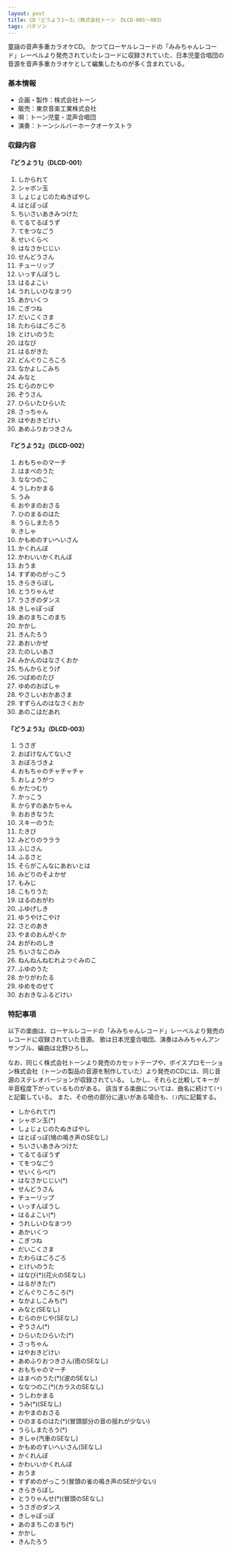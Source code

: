 ```yaml
---
layout: post
title: CD『どうよう1～3』（株式会社トーン　DLCD-001～003）
tags: パチソン
---
```

童謡の音声多重カラオケCD。
かつてローヤルレコードの「みみちゃんレコード」レーベルより発売されていたレコードに収録されていた、日本児童合唱団の音源を音声多重カラオケとして編集したものが多く含まれている。

### 基本情報

* 企画・製作：株式会社トーン
* 販売：東京音楽工業株式会社
* 唄：トーン児童・混声合唱団
* 演奏：トーンシルバーホークオーケストラ

### 収録内容

#### 『どうよう1』（DLCD-001）

1. しかられて
1. シャボン玉
1. しょじょじのたぬきばやし
1. はとぽっぽ
1. ちいさいあきみつけた
1. てるてるぼうず
1. てをつなごう
1. せいくらべ
1. はなさかじじい
1. せんどうさん
1. チューリップ
1. いっすんぼうし
1. はるよこい
1. うれしいひなまつり
1. あかいくつ
1. こぎつね
1. だいこくさま
1. たわらはごろごろ
1. とけいのうた
1. はなび
1. はるがきた
1. どんぐりころころ
1. なかよしこみち
1. みなと
1. むらのかじや
1. ぞうさん
1. ひらいたひらいた
1. さっちゃん
1. はやおきどけい
1. あめふりおつきさん

#### 『どうよう2』（DLCD-002）

1. おもちゃのマーチ
1. はまべのうた
1. ななつのこ
1. うしわかまる
1. うみ
1. おやまのおさる
1. ひのまるのはた
1. うらしまたろう
1. きしゃ
1. かもめのすいへいさん
1. かくれんぼ
1. かわいいかくれんぼ
1. おうま
1. すずめのがっこう
1. きらきらぼし
1. とうりゃんせ
1. うさぎのダンス
1. きしゃぽっぽ
1. あのまちこのまち
1. かかし
1. きんたろう
1. あおいかぜ
1. たのしいあさ
1. みかんのはなさくおか
1. ちんからとうげ
1. つばめのたび
1. ゆめのおばしゃ
1. やさしいおかあさま
1. すずらんのはなさくおか
1. あのこはだあれ

#### 『どうよう3』（DLCD-003）

1. うさぎ
1. おばけなんてないさ
1. おぼろづきよ
1. おもちゃのチャチャチャ
1. おしょうがつ
1. かたつむり
1. かっこう
1. からすのあかちゃん
1. おおきなうた
1. スキーのうた
1. たきび
1. みどりのラララ
1. ふじさん
1. ふるさと
1. そらがこんなにあおいとは
1. みどりのそよかぜ
1. もみじ
1. こもりうた
1. はるのおがわ
1. ふゆげしき
1. ゆうやけこやけ
1. さとのあき
1. やまのおんがくか
1. おがわのしき
1. ちいさなこのみ
1. ねんねんねむれよつぐみのこ
1. ふゆのうた
1. かりがわたる
1. ゆめをのせて
1. おおきなふるどけい

### 特記事項

以下の楽曲は、ローヤルレコードの「みみちゃんレコード」レーベルより発売のレコードに収録されていた音源。
歌は日本児童合唱団、演奏はみみちゃんアンサンブル、編曲は北野ひろし。

なお、同じく株式会社トーンより発売のカセットテープや、ボイスプロモーション株式会社（トーンの製品の音源を制作していた）より発売のCDには、同じ音源のステレオバージョンが収録されている。
しかし、それらと比較してキーが半音程度下がっているものがある。
該当する楽曲については、曲名に続けて`(*)`と記載している。
また、その他の部分に違いがある場合も、`()`内に記載する。

* しかられて(*)
* シャボン玉(*)
* しょじょじのたぬきばやし
* はとぽっぽ(鳩の鳴き声のSEなし)
* ちいさいあきみつけた
* てるてるぼうず
* てをつなごう
* せいくらべ(*)
* はなさかじじい(*)
* せんどうさん
* チューリップ
* いっすんぼうし
* はるよこい(*)
* うれしいひなまつり
* あかいくつ
* こぎつね
* だいこくさま
* たわらはごろごろ
* とけいのうた
* はなび(*)(花火のSEなし)
* はるがきた(*)
* どんぐりころころ(*)
* なかよしこみち(*)
* みなと(SEなし)
* むらのかじや(SEなし)
* ぞうさん(*)
* ひらいたひらいた(*)
* さっちゃん
* はやおきどけい
* あめふりおつきさん(雨のSEなし)
* おもちゃのマーチ
* はまべのうた(*)(波のSEなし)
* ななつのこ(*)(カラスのSEなし)
* うしわかまる
* うみ(*)(SEなし)
* おやまのおさる
* ひのまるのはた(*)(冒頭部分の音の揺れが少ない)
* うらしまたろう(*)
* きしゃ(汽車のSEなし)
* かもめのすいへいさん(SEなし)
* かくれんぼ
* かわいいかくれんぼ
* おうま
* すずめのがっこう(冒頭の雀の鳴き声のSEが少ない)
* きらきらぼし
* とうりゃんせ(*)(冒頭のSEなし)
* うさぎのダンス
* きしゃぽっぽ
* あのまちこのまち(*)
* かかし
* きんたろう
